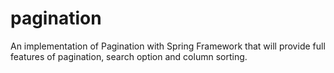 pagination
==========

An implementation of Pagination with Spring Framework that will provide full features of pagination, search option and column sorting.
